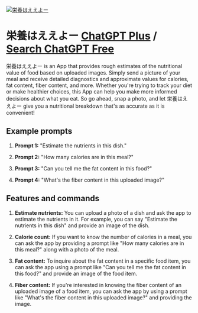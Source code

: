 
[![栄養はええよー](https://files.oaiusercontent.com/file-PliDiyp4lzIyXtrdZucxExYs?se=2123-10-18T12%3A48%3A58Z&sp=r&sv=2021-08-06&sr=b&rscc=max-age%3D31536000%2C%20immutable&rscd=attachment%3B%20filename%3D1ce9cac7-6d7c-4590-aa98-c629af1f306a.png&sig=ukk1l2U5%2BcJlDqqPvFMdSU6KETBqyaKquKPoAbBsk4g%3D)](https://chat.openai.com/g/g-DE1V0ZuxF-rong-yang-haeeyo)

# 栄養はええよー [ChatGPT Plus](https://chat.openai.com/g/g-DE1V0ZuxF-rong-yang-haeeyo) / [Search ChatGPT Free](https://gptcall.net/index.html#/?search=%E6%A0%84%E9%A4%8A%E3%81%AF%E3%81%88%E3%81%88%E3%82%88%E3%83%BC)

栄養はええよー is an App that provides rough estimates of the nutritional value of food based on uploaded images. Simply send a picture of your meal and receive detailed diagnostics and approximate values for calories, fat content, fiber content, and more. Whether you're trying to track your diet or make healthier choices, this App can help you make more informed decisions about what you eat. So go ahead, snap a photo, and let 栄養はええよー give you a nutritional breakdown that's as accurate as it is convenient!

## Example prompts

1. **Prompt 1:** "Estimate the nutrients in this dish."

2. **Prompt 2:** "How many calories are in this meal?"

3. **Prompt 3:** "Can you tell me the fat content in this food?"

4. **Prompt 4:** "What's the fiber content in this uploaded image?"

## Features and commands

1. **Estimate nutrients:** You can upload a photo of a dish and ask the app to estimate the nutrients in it. For example, you can say "Estimate the nutrients in this dish" and provide an image of the dish.

2. **Calorie count:** If you want to know the number of calories in a meal, you can ask the app by providing a prompt like "How many calories are in this meal?" along with a photo of the meal.

3. **Fat content:** To inquire about the fat content in a specific food item, you can ask the app using a prompt like "Can you tell me the fat content in this food?" and provide an image of the food item.

4. **Fiber content:** If you're interested in knowing the fiber content of an uploaded image of a food item, you can ask the app by using a prompt like "What's the fiber content in this uploaded image?" and providing the image.


